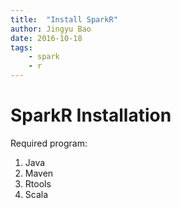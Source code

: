 ```yaml
---
title:  "Install SparkR"
author: Jingyu Bao
date: 2016-10-18
tags:
    - spark
    - r
---
```



SparkR Installation
==================================================


Required program:
1. Java
2. Maven
3. Rtools
4. Scala
